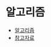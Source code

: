 # 알고리즘



* [알고리즘](https://github.com/kso1204/TIL/blob/main/Algorithm/Algorithm.md)
* [참고자료](https://github.com/kso1204/TIL/blob/main/Algorithm/References.md)